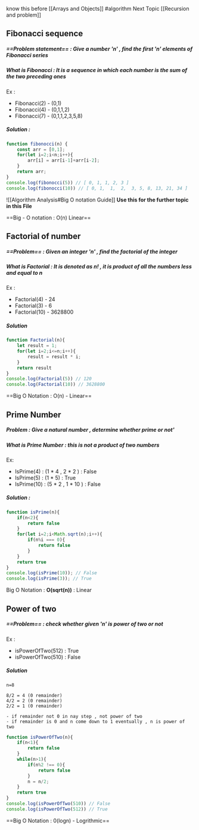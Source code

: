 know this before [[Arrays and Objects]]   #algorithm 
Next Topic [[Recursion and problem]]
## Fibonacci sequence 

##### ==Problem statement== : Give a number 'n' , find the first 'n' elements of  Fibonacci series
##### What is Fibonacci : It is a sequence in which each number is the sum of the two preceding ones

Ex : 
- Fibonacci(2) - (0,1)
- Fibonacci(4) - (0,1,1,2)
- Fibonacci(7) - (0,1,1,2,3,5,8)

##### Solution :
```js
function fibonocci(n) {
    const arr = [0,1];
    for(let i=2;i<n;i++){
        arr[i] = arr[i-1]+arr[i-2];
    }
    return arr;
}
console.log(fibonocci(5)) // [ 0, 1, 1, 2, 3 ]
console.log(fibonocci(10)) // [ 0, 1,  1,  2,  3, 5, 8, 13, 21, 34 ]
```

![[Algorithm Analysis#Big O notation Guide]]
**Use this for the further topic in this File**

==Big - O notation : O(n) Linear==

## Factorial of number

##### ==Problem== : Given an integer 'n' , find the factorial of the integer

##### What is Factorial : It is denoted as n! , it is product of all the numbers less and equal to n

Ex : 
- Factorial(4) - 24
- Factorial(3) - 6
- Factorial(10) - 3628800

##### Solution

```js
function Factorial(n){
    let result = 1;
    for(let i=2;i<=n;i++){
        result = result * i;
    }
    return result
}
console.log(Factorial(5)) // 120
console.log(Factorial(10)) // 3628800
```

==Big O Notation : O(n) - Linear==


## Prime Number

##### Problem : Give a natural number , determine whether prime or not'

##### What is Prime Number : this is not a product of two numbers
Ex:
- IsPrime(4) : (1 * 4 , 2 * 2 ) : False
- IsPrime(5) : (1 * 5) : True
- IsPrime(10) : (5 * 2 , 1 * 10 ) : False

##### Solution : 
```js
function isPrime(n){
    if(n<2){
        return false
    }
    for(let i=2;i<Math.sqrt(n);i++){
        if(n%i === 0){
            return false
        }
    }
    return true
}
console.log(isPrime(10)); // False
console.log(isPrime(3)); // True
```

Big O Notation : **O(sqrt(n))** : Linear



## Power of two

##### ==Problem== : check whether given 'n' is power of two or not

Ex :
- isPowerOfTwo(512) : True
- isPowerOfTwo(510) : False


##### Solution

 ``` PseudoCode
n=8

8/2 = 4 (0 remainder)
4/2 = 2 (0 remainder)
2/2 = 1 (0 remainder)

- if remainder not 0 in nay step , not power of two
- if remainder is 0 and n come down to 1 eventually , n is power of two

```

```js 
function isPowerOfTwo(n){
    if(n<1){
        return false
    }
    while(n>1){
        if(n%2 !== 0){
            return false
        }
        n = n/2;
    }
    return true
}
console.log(isPowerOfTwo(510)) // False
console.log(isPowerOfTwo(512)) // True
```

==Big O Notation : 0(logn) - Logrithmic== 

